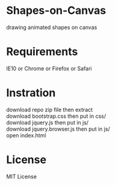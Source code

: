 Shapes-on-Canvas
================

drawing animated shapes on canvas


Requirements
================

IE10 or Chrome or Firefox or Safari


Instration
================

download repo zip file then extract  
download bootstrap.css then put in css/  
download jquery.js then put in js/  
download jquery.browser.js then put in js/  
open index.html  


License
================

MIT License
